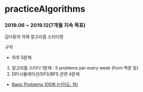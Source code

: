 # practiceAlgorithms
### 2019.06 ~ 2019.12(7개월 지속 목표)
김다동의 자체 알고리즘 스터디방 

*규칙*
- 하루 5문제
1. 알고리즘 스터디 1문제 :  5 problems per every week (from 백준 등)
2. DP/시뮬레이션/DFS/BFS 관련 4문제 


* [Basic Problems 100제 (난이도: 하)](https://github.com/iluvdadong/practiceAlgorithms/tree/master/basicProblems_100)
